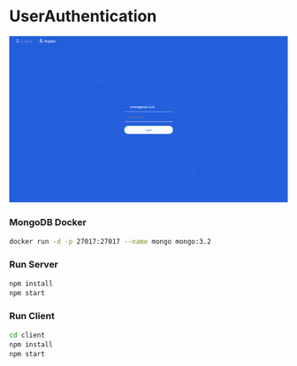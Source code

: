 # UserAuthentication

<img src="./sample/example.png" height="300">

### MongoDB Docker
```bash
docker run -d -p 27017:27017 --name mongo mongo:3.2
```

### Run Server
```bash
npm install
npm start
```

### Run Client

```bash
cd client
npm install
npm start 
```
